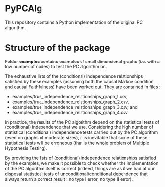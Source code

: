 # PyPCAlg

This repository contains a Python implementation of the original PC algorithm.

# Structure of the package

Folder **examples** contains examples of small dimensional graphs (i.e. with 
a low number of nodes) to test the PC algorithm on. 

The exhaustive lists of the (conditional) independence relationships 
satisfied by these examples (assuming both the causal Markov condition and 
causal Faithfulness) have been worked out. They are contained in files :
- examples/true_independence_relationships_graph_1.csv,
- examples/true_independence_relationships_graph_2.csv,
- examples/true_independence_relationships_graph_3.csv, and
- examples/true_independence_relationships_graph_4.csv.

In practice, the results of the PC algorithm depend on the statistical 
tests of (conditional) independence that we use. Considering the high 
number of statistical (conditional) independence tests carried out by the PC 
algorithm (even on graphs of moderate sizes), it is inevitable that some of 
these statistical tests will be erroneous (that is the whole problem of 
Multiple Hypothesis Testing). 

By providing the lists of (conditional) independence relationships satisfied 
by the examples, we make it possible to check whether the implementation of 
the PC algorithm itself is correct (indeed, things are as if we had at our 
disposal statistical tests of unconditional/conditional dependence that 
always return a correct result : no type I error, no type II error).
